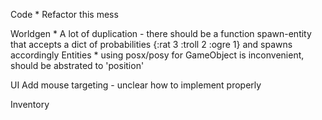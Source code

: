 Code
    * Refactor this mess

Worldgen
    * A lot of duplication - there should be a function spawn-entity that accepts a dict of probabilities {:rat 3 :troll 2 :ogre 1} and spawns accordingly
Entities
    * using posx/posy for GameObject is inconvenient, should be abstrated to 'position'

UI
    Add mouse targeting - unclear how to implement properly

Inventory

